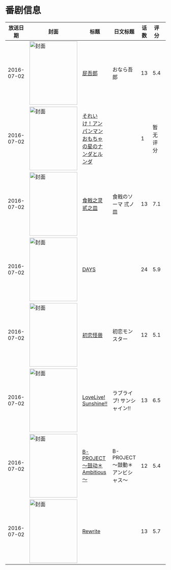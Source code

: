 # 番剧信息

|放送日期|封面|标题|日文标题|话数|评分|评分人数|
|---|---|---|---|---|---|---|
|2016-07-02|<img src="https://lain.bgm.tv/pic/cover/c/39/1c/182341_Oq88p.jpg" alt="封面" style="width:150px;height:200px;object-fit:cover;">|[屁吾郎](https://bangumi.tv/subject/182341)|おなら吾郎|13|5.4|424人评分|
|2016-07-02|<img src="https://lain.bgm.tv/pic/cover/c/36/da/185732_5uQOr.jpg" alt="封面" style="width:150px;height:200px;object-fit:cover;">|[それいけ！アンパンマン おもちゃの星のナンダとルンダ](https://bangumi.tv/subject/185732)||1|暂无评分|少于10人评分|
|2016-07-02|<img src="https://lain.bgm.tv/pic/cover/c/57/35/160124_Yhhq2.jpg" alt="封面" style="width:150px;height:200px;object-fit:cover;">|[食戟之灵 贰之皿](https://bangumi.tv/subject/160124)|食戟のソーマ 弍ノ皿|13|7.1|5108人评分|
|2016-07-02|<img src="https://lain.bgm.tv/pic/cover/c/01/b4/165046_p88u9.jpg" alt="封面" style="width:150px;height:200px;object-fit:cover;">|[DAYS](https://bangumi.tv/subject/165046)||24|5.9|379人评分|
|2016-07-02|<img src="https://lain.bgm.tv/pic/cover/c/a2/83/138440_cdFuU.jpg" alt="封面" style="width:150px;height:200px;object-fit:cover;">|[初恋怪兽](https://bangumi.tv/subject/138440)|初恋モンスター|12|5.1|590人评分|
|2016-07-02|<img src="https://lain.bgm.tv/pic/cover/c/d3/37/165553_5f88z.jpg" alt="封面" style="width:150px;height:200px;object-fit:cover;">|[LoveLive! Sunshine!!](https://bangumi.tv/subject/165553)|ラブライブ! サンシャイン!!|13|6.5|2986人评分|
|2016-07-02|<img src="https://lain.bgm.tv/pic/cover/c/0c/77/175568_38Hgh.jpg" alt="封面" style="width:150px;height:200px;object-fit:cover;">|[B-PROJECT～鼓动＊Ambitious～](https://bangumi.tv/subject/175568)|B-PROJECT～鼓動＊アンビシャス～|12|5.4|163人评分|
|2016-07-02|<img src="https://lain.bgm.tv/pic/cover/c/5e/cc/147568_0XYiM.jpg" alt="封面" style="width:150px;height:200px;object-fit:cover;">|[Rewrite](https://bangumi.tv/subject/147568)||13|5.7|3753人评分|
